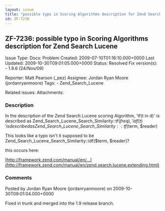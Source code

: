 ```yaml
---
layout: issue
title: "possible typo in Scoring Algorithms description for Zend Search Lucene"
id: ZF-7236
---
```


ZF-7236: possible typo in Scoring Algorithms description for Zend Search Lucene
-------------------------------------------------------------------------------

 Issue Type: Docs: Problem Created: 2009-07-10T01:16:10.000+0000 Last Updated: 2009-10-30T09:01:05.000+0000 Status: Resolved Fix version(s): - 1.9.6 (24/Nov/09)
 
 Reporter:  Matt Pearson (\_pez)  Assignee:  Jordan Ryan Moore (jordanryanmoore)  Tags: - Zend\_Search\_Lucene
 
 Related issues: 
 Attachments: 
### Description

In the description of the Zend Search Lucene scoring Algorithm, 'tf(t in d)' is described as Zend\_Search\_Lucene\_Search\_Similarity::tf($freq), 'idf(t)' is described as Zend\_Search\_Lucene\_Search\_Similarity::tf($term, $reader)

This looks like a typo isn't it supposed to be Zend\_Search\_Lucene\_Search\_Similarity::idf($term, $reader)?

this occurs here:

[http://framework.zend.com/manual/en/…](http://framework.zend.com/manual/en/zend.search.lucene.extending.html)

 

 

### Comments

Posted by Jordan Ryan Moore (jordanryanmoore) on 2009-10-30T09:01:04.000+0000

Fixed in trunk and merged into the 1.9 release branch.

 

 